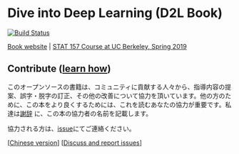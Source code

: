 # Dive into Deep Learning (D2L Book)

[![Build Status](http://ci.diveintodeeplearning.org/job/en/job/master/badge/icon)](http://ci.diveintodeeplearning.org/job/en/job/master/)

[Book website](http://en.diveintodeeplearning.org/) | [STAT 157 Course at UC Berkeley, Spring 2019](http://courses.d2l.ai/berkeley-stat-157/index.html)


## Contribute ([learn how](http://en.diveintodeeplearning.org/chapter_appendix/how-to-contribute.html))

このオープンソースの書籍は、コミュニティに貢献する人々から、指導内容の提案、誤字・脱字の訂正、その他の改善について協力を頂いています。他の方のために、この本をより良くするためには、これを読むあなたの協力が重要です。私達は[謝辞](http://en.diveintodeeplearning.org/chapter_introduction/preface.html#Acknowledgments) に、この本の協力者の名前を記載します。
<!--
この本が出版されたあかつきには、本のハードコピーを協力者に無料で提供します（ただし、現在は米国のみの予定。）
-->
協力される方は、[issue](https://github.com/harusametime/d2l-ja/issues)にてご連絡ください。


[[Chinese version](https://github.com/diveintodeeplearning)] [[Discuss and report issues](https://discuss.mxnet.io/)] 


